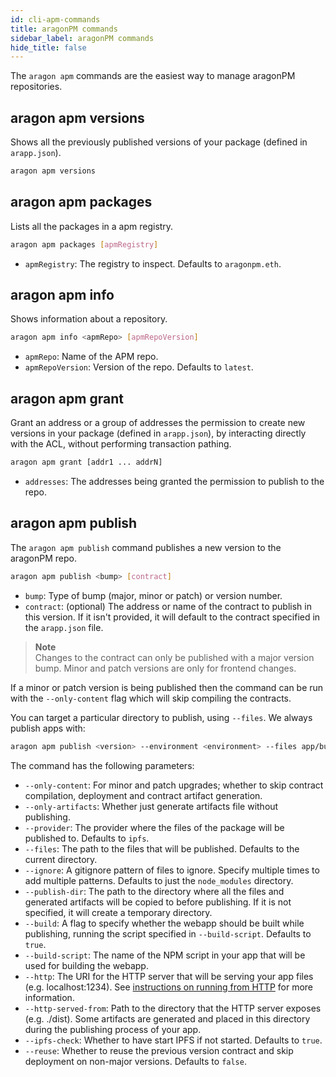 ```yaml
---
id: cli-apm-commands
title: aragonPM commands
sidebar_label: aragonPM commands
hide_title: false
---
```

<!-- This file is generated by /website/scripts/sync-util.js - changes will be overwritten! -->

The `aragon apm` commands are the easiest way to manage aragonPM repositories.

## aragon apm versions

Shows all the previously published versions of your package (defined in `arapp.json`).

```sh
aragon apm versions
```

## aragon apm packages

Lists all the packages in a apm registry.

```sh
aragon apm packages [apmRegistry]
```

- `apmRegistry`: The registry to inspect. Defaults to `aragonpm.eth`.

## aragon apm info

Shows information about a repository.

```sh
aragon apm info <apmRepo> [apmRepoVersion]
```

- `apmRepo`: Name of the APM repo.
- `apmRepoVersion`: Version of the repo. Defaults to `latest`.

## aragon apm grant

Grant an address or a group of addresses the permission to create new versions in your package (defined in `arapp.json`), by interacting directly with the ACL, without performing transaction pathing.

```sh
aragon apm grant [addr1 ... addrN]
```

- `addresses`: The addresses being granted the permission to publish to the repo. 

## aragon apm publish

The `aragon apm publish` command publishes a new version to the aragonPM repo.

```sh
aragon apm publish <bump> [contract]
```

- `bump`: Type of bump (major, minor or patch) or version number.
- `contract`: (optional) The address or name of the contract to publish in this version. If it isn't provided, it will default to the contract specified in the `arapp.json` file.

> **Note**<br>
> Changes to the contract can only be published with a major version bump. Minor and patch versions are only for frontend changes.

If a minor or patch version is being published then the command can be run with the `--only-content` flag which will skip compiling the contracts.

You can target a particular directory to publish, using `--files`. We always publish apps with:

```sh
aragon apm publish <version> --environment <environment> --files app/build
```

The command has the following parameters:

- `--only-content`: For minor and patch upgrades; whether to skip contract compilation, deployment and contract artifact generation.
- `--only-artifacts`: Whether just generate artifacts file without publishing.
- `--provider`: The provider where the files of the package will be published to. Defaults to `ipfs`.
- `--files`: The path to the files that will be published. Defaults to the current directory.
- `--ignore`: A gitignore pattern of files to ignore. Specify multiple times to add multiple patterns. Defaults to just the `node_modules` directory.
- `--publish-dir`: The path to the directory where all the files and generated artifacts will be copied to before publishing. If it is not specified, it will create a temporary directory.
- `--build`: A flag to specify whether the webapp should be built while publishing, running the script specified in `--build-script`. Defaults to `true`.
- `--build-script`: The name of the NPM script in your app that will be used for building the webapp.
- `--http`: The URI for the HTTP server that will be serving your app files (e.g. localhost:1234). See [instructions on running from HTTP](#running-your-app-from-a-development-http-server) for more information.
- `--http-served-from`: Path to the directory that the HTTP server exposes (e.g. ./dist). Some artifacts are generated and placed in this directory during the publishing process of your app.
- `--ipfs-check`: Whether to have start IPFS if not started. Defaults to `true`.
- `--reuse`: Whether to reuse the previous version contract and skip deployment on non-major versions. Defaults to `false`.
